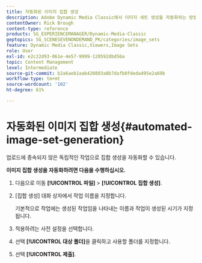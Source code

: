 ```yaml
---
title: 자동화된 이미지 집합 생성
description: Adobe Dynamic Media Classic에서 이미지 세트 생성을 자동화하는 방법을 알아봅니다.
contentOwner: Rick Brough
content-type: reference
products: SG_EXPERIENCEMANAGER/Dynamic-Media-Classic
geptopics: SG_SCENESEVENONDEMAND_PK/categories/image_sets
feature: Dynamic Media Classic,Viewers,Image Sets
role: User
exl-id: e2c22d93-061e-4e57-9999-120592dbd56a
topic: Content Management
level: Intermediate
source-git-commit: b2a6aeb1aab420803a8b7dafb0fdeda495e2a69b
workflow-type: tm+mt
source-wordcount: '102'
ht-degree: 61%

---
```


# 자동화된 이미지 집합 생성{#automated-image-set-generation}

<!-- 

Comment Type: remark
Last Modified By: 
Last Modified Date: 

<p>New for 6.5</p>

 -->

업로드에 종속되지 않은 독립적인 작업으로 집합 생성을 자동화할 수 있습니다.

**이미지 집합 생성을 자동화하려면 다음을 수행하십시오.**

1. 다음으로 이동 **[!UICONTROL 파일]** > **[!UICONTROL 집합 생성]**.
1. [집합 생성] 대화 상자에서 작업 이름을 지정합니다.

   기본적으로 작업에는 생성된 작업임을 나타내는 이름과 작업이 생성된 시기가 지정됩니다.

1. 적용하려는 사전 설정을 선택합니다.
1. 선택 **[!UICONTROL 대상 폴더]**&#x200B;을 클릭하고 사용할 폴더를 지정합니다.
1. 선택 **[!UICONTROL 제출]**.
